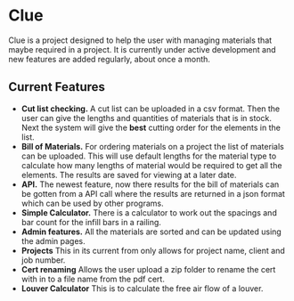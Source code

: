 # Clue
Clue is a project designed to help the user with managing materials that maybe required in a project. It is currently under active development and new features are added regularly, about once a month.

## Current Features
* **Cut list checking.** A cut list can be uploaded in a csv format. Then the user can give the lengths and quantities of materials that is in stock. Next the system will give the __best__ cutting order for the elements in the list.
* **Bill of Materials.** For ordering materials on a project the list of materials can be uploaded. This will use default lengths for the material type to calculate how many lengths of material would be required to get all the elements. The results are saved for viewing at a later date.
* **API.** The newest feature, now there results for the bill of materials can be gotten from a API call where the results are returned in a json format which can be used by other programs.
* **Simple Calculator.** There is a calculator to work out the spacings and bar count for the infill bars in a railing.
* **Admin features.** All the materials are sorted and can be updated using the admin pages.
* **Projects** This in its current from only allows for project name, client and job number.
* **Cert renaming** Allows the user upload a zip folder to rename the cert with in to a file name from the pdf cert.
* **Louver Calculator** This is to calculate the free air flow of a louver.